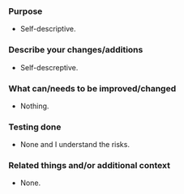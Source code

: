 <!--- Make use of markdown lists. They make stuff much easier to read through. -->
### Purpose
<!-- With a few sentences, describe why you decided to make these changes/additions. -->
- Self-descriptive.

### Describe your changes/additions
<!-- What you changes do and how. No need to get too technical. Some stuff from this list will also be used for the player release notes. -->
- Self-descreptive.

### What can/needs to be improved/changed
<!-- Is there anything that you think can/needs to be improved, or perhaps done using a different approach. -->
- Nothing.

### Testing done
<!-- Describe what steps you took to test that this PR resolved the bug or added the feature, and what tests you performed to make sure it didn't cause any regressions. -->
- None and I understand the risks.

### Related things and/or additional context
<!-- Other PRs, Discord bug reports, messages, threads, outside docs, screenshots etc. -->
- None.

<!--- PR title format should be "<type>(<optional-scope>): <Short summary>" -->
<!--- Commit types can be found at https://github.com/pvdlg/conventional-commit-types?tab=readme-ov-file#commit-types -->
<!--- You can add "@coderabbitai" into the title, so that the bot auto-generates a title -->

<!--- "Inspired" by the CDDA PR template -->
